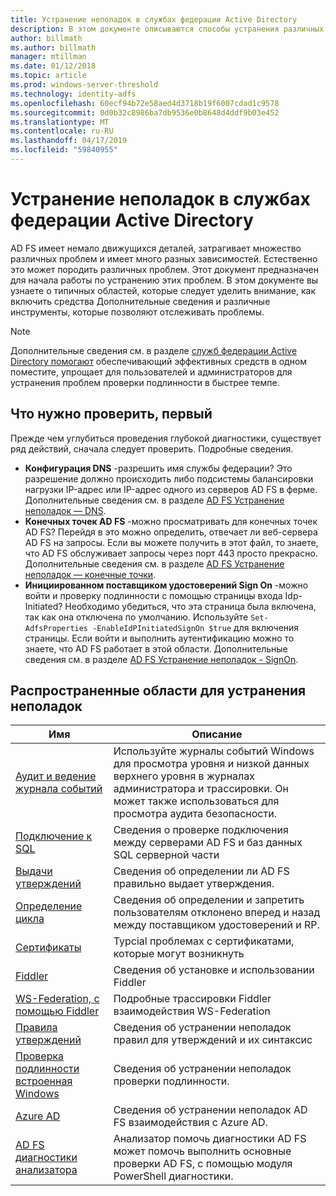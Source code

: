 ```yaml
---
title: Устранение неполадок в службах федерации Active Directory
description: В этом документе описываются способы устранения различных аспектов службы федерации Active Directory
author: billmath
ms.author: billmath
manager: mtillman
ms.date: 01/12/2018
ms.topic: article
ms.prod: windows-server-threshold
ms.technology: identity-adfs
ms.openlocfilehash: 60ecf94b72e58aed4d3718b19f6007cdad1c9578
ms.sourcegitcommit: 0d0b32c8986ba7db9536e0b8648d4ddf9b03e452
ms.translationtype: MT
ms.contentlocale: ru-RU
ms.lasthandoff: 04/17/2019
ms.locfileid: "59840955"
---
```

# <a name="troubleshooting-ad-fs"></a>Устранение неполадок в службах федерации Active Directory
AD FS имеет немало движущихся деталей, затрагивает множество различных проблем и имеет много разных зависимостей.  Естественно это может породить различных проблем.  Этот документ предназначен для начала работы по устранению этих проблем.  В этом документе вы узнаете о типичных областей, которые следует уделить внимание, как включить средства Дополнительные сведения и различные инструменты, которые позволяют отслеживать проблемы.  

>[!NOTE]
>Дополнительные сведения см. в разделе [служб федерации Active Directory помогают](http://adfshelp.microsoft.com) обеспечивающий эффективных средств в одном поместите, упрощает для пользователей и администраторов для устранения проблем проверки подлинности в быстрее темпе. 


## <a name="what-to-check-first"></a>Что нужно проверить, первый
Прежде чем углубиться проведения глубокой диагностики, существует ряд действий, сначала следует проверить.  Подробные сведения.
- **Конфигурация DNS** -разрешить имя службы федерации?  Это разрешение должно происходить либо подсистемы балансировки нагрузки IP-адрес или IP-адрес одного из серверов AD FS в ферме.  Дополнительные сведения см. в разделе [AD FS Устранение неполадок — DNS](ad-fs-tshoot-dns.md).
- **Конечных точек AD FS** -можно просматривать для конечных точек AD FS?  Перейдя в это можно определить, отвечает ли веб-сервера AD FS на запросы.  Если вы можете получить в этот файл, то знаете, что AD FS обслуживает запросы через порт 443 просто прекрасно.  Дополнительные сведения см. в разделе [AD FS Устранение неполадок — конечные точки](ad-fs-tshoot-endpoints.md).
- **Инициированном поставщиком удостоверений Sign On** -можно войти и проверку подлинности с помощью страницы входа Idp-Initiated?  Необходимо убедиться, что эта страница была включена, так как она отключена по умолчанию.  Используйте `Set-AdfsProperties -EnableIdPInitiatedSignOn $true` для включения страницы.  Если войти и выполнить аутентификацию можно то знаете, что AD FS работает в этой области.  Дополнительные сведения см. в разделе [AD FS Устранение неполадок - SignOn](ad-fs-tshoot-initiatedsignon.md).
##  <a name="common-troubleshooting-areas"></a>Распространенные области для устранения неполадок

|Имя|Описание|
|-----|-----|
|[Аудит и ведение журнала событий](ad-fs-tshoot-logging.md)|Используйте журналы событий Windows для просмотра уровня и низкой данных верхнего уровня в журналах администратора и трассировки.  Он может также использоваться для просмотра аудита безопасности.|
|[Подключение к SQL](ad-fs-tshoot-sql.md)|Сведения о проверке подключения между серверами AD FS и баз данных SQL серверной части|
|[Выдачи утверждений](ad-fs-tshoot-claims-issuance.md)|Сведения об определении ли AD FS правильно выдает утверждения.|
|[Определение цикла](ad-fs-tshoot-loop.md)|Сведения об определении и запретить пользователям отклонено вперед и назад между поставщиком удостоверений и RP.|
|[Сертификаты](ad-fs-tshoot-certs.md)|Typcial проблемах с сертификатами, которые могут возникнуть|
|[Fiddler](ad-fs-tshoot-fiddler.md)|Сведения об установке и использовании Fiddler|
|[WS-Federation, с помощью Fiddler](ad-fs-tshoot-fiddler-ws-fed.md)|Подробные трассировки Fiddler взаимодействия WS-Federation|
|[Правила утверждений](ad-fs-tshoot-claims-rules.md)|Сведения об устранении неполадок правил для утверждений и их синтаксис|
|[Проверка подлинности встроенная Windows](ad-fs-tshoot-iwa.md)|Сведения об устранении неполадок проверки подлинности.|
|[Azure AD](ad-fs-tshoot-azure.md)|Сведения об устранении неполадок AD FS взаимодействия с Azure AD.|
|[AD FS диагностики анализатора](ad-fs-diagnostics-analyzer.md)|Анализатор помочь диагностики AD FS может помочь выполнить основные проверки AD FS, с помощью модуля PowerShell диагностики. 